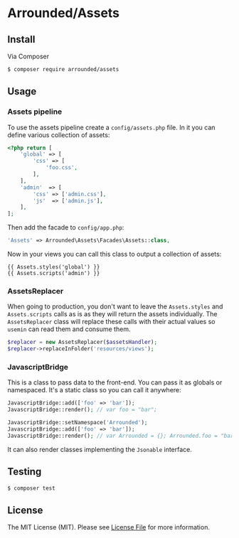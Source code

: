 # Arrounded/Assets

## Install

Via Composer

``` bash
$ composer require arrounded/assets
```

## Usage

### Assets pipeline

To use the assets pipeline create a `config/assets.php` file. In it you can define various collection of assets:

```php
<?php return [
    'global' => [
        'css' => [
            'foo.css',
        ],
    ],
    'admin'  => [
        'css' => ['admin.css'],
        'js'  => ['admin.js'],
    ],
];
```

Then add the facade to `config/app.php`:

```php
'Assets' => Arrounded\Assets\Facades\Assets::class,
```

Now in your views you can call this class to output a collection of assets:

```twig
{{ Assets.styles('global') }}
{{ Assets.scripts('admin') }}
```

### AssetsReplacer

When going to production, you don't want to leave the `Assets.styles` and `Assets.scripts` calls as is as they will return the assets individually.
The `AssetsReplacer` class will replace these calls with their actual values so `usemin` can read them and consume them.

```php
$replacer = new AssetsReplacer($assetsHandler);
$replacer->replaceInFolder('resources/views');
```

### JavascriptBridge

This is a class to pass data to the front-end. You can pass it as globals or namespaced. It's a static class so you can call it anywhere:

```php
JavascriptBridge::add(['foo' => 'bar']);
JavascriptBridge::render(); // var foo = "bar";

JavascriptBridge::setNamespace('Arrounded');
JavascriptBridge::add(['foo' => 'bar']);
JavascriptBridge::render(); // var Arrounded = {}; Arrounded.foo = "bar";
```

It can also render classes implementing the `Jsonable` interface.

## Testing

``` bash
$ composer test
```

## License

The MIT License (MIT). Please see [License File](LICENSE.md) for more information.
